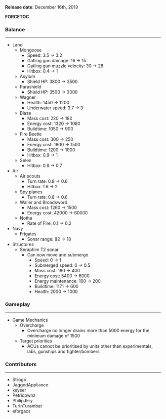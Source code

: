 **Release date:** December 16th, 2019

__FORCETOC__

### Balance

------------------------------------------------------------------------

-   Land
    -   Mongoose
        -   Speed: 3.5 → 3.2
        -   Gatling gun damage: 16 → 15
        -   Gatling gun muzzle velocity: 30 → 28
        -   Hitbox: 0.4 → 1
    -   Asylum
        -   Shield HP: 3800 → 3500
    -   Parashield
        -   Shield HP: 3500 → 3000
    -   Wagner
        -   Health: 1450 → 1200
        -   Underwater speed: 3.7 → 3
    -   Blaze
        -   Mass cost: 220 → 180
        -   Energy cost: 1320 → 1080
        -   Buildtime: 1050 → 900
    -   Fire Beetle
        -   Mass cost: 300 → 250
        -   Energy cost: 1800 → 1500
        -   Buildtime: 1200 → 1000
        -   Hitbox: 0.9 → 1
    -   Selen
        -   Hitbox: 0.6 → 0.7
-   Air
    -   Air scouts
        -   Turn rate: 0.8 → 0.6
        -   Hitbox: 1.6 → 2
    -   Spy planes
        -   Turn rate: 0.8 → 0.6
    -   Wailer and Broadsword
        -   Mass cost: 1260 → 1500
        -   Energy cost: 42000 → 60000
    -   Notha
        -   Rate of Fire: 0.1 → 0.2
-   Navy
    -   Frigates
        -   Sonar range: 82 → 18
-   Structures
    -   Seraphim T2 sonar
        -   Can now move and submerge
            -   Speed: 0 → 1
            -   Submerged speed: 0 → 0.5
            -   Mass cost: 180 → 400
            -   Energy cost: 5400 → 6000
            -   Energy maintenance: 100 → 200
            -   Buildtime: 1171 → 600
            -   Health: 2000 → 1000

### Gameplay

------------------------------------------------------------------------

-   Game Mechanics
    -   Overcharge
        -   Overcharge no longer drains more than 5000 energy for the
            minimum damage of 1500
    -   Target priorities
        -   ACUs cannot be prioritised by units other than
            experimentals, labs, gunships and fighter/bombers

### Contributors

------------------------------------------------------------------------

-   Strogo
-   JaggedAppliance
-   keyser
-   Petricpwnz
-   PhilipJFry
-   TurinTurambar
-   eforgacs